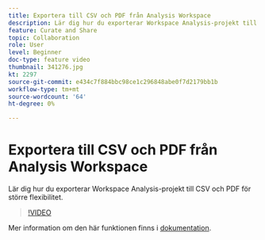 ```yaml
---
title: Exportera till CSV och PDF från Analysis Workspace
description: Lär dig hur du exporterar Workspace Analysis-projekt till CSV och PDF för större flexibilitet.
feature: Curate and Share
topic: Collaboration
role: User
level: Beginner
doc-type: feature video
thumbnail: 341276.jpg
kt: 2297
source-git-commit: e434c7f884bbc98ce1c296848abe0f7d2179bb1b
workflow-type: tm+mt
source-wordcount: '64'
ht-degree: 0%

---
```


# Exportera till CSV och PDF från Analysis Workspace

Lär dig hur du exporterar Workspace Analysis-projekt till CSV och PDF för större flexibilitet.

>[!VIDEO](https://video.tv.adobe.com/v/341276/?quality=12&learn=on)

Mer information om den här funktionen finns i [dokumentation](https://experienceleague.adobe.com/docs/analytics/analyze/analysis-workspace/curate-share/download-send.html?lang=en).
